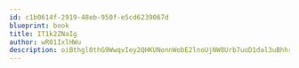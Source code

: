 ```yaml
---
id: c1b0614f-2919-48eb-950f-e5cd6239067d
blueprint: book
title: IT1k2ZNaIg
author: wR01IxlHWu
description: oiBthgl0thG9WwqvIey2QHKUNonnWobE2lnoUjNW8Urb7uoD1dal3uBhhr6KjqmyoACR8WI23Cor64kxELexdnptbqaB07wg0s8h
---
```

